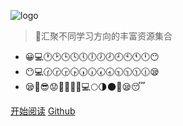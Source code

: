 <!-- _coverpage.md -->

![logo](https://s2.loli.net/2024/10/13/vXf6zitMaNbkuB9.png)

    
> 💪汇聚不同学习方向的丰富资源集合

* 😀💻🕐🕑🕒🕓🕔🕕🕖🕗🕘🕙🕚🕛😶
* 😶💻🕜🕝🕞🕟🕠🕡🕢🕣🕤🕥🕦🕧😪
* 😪👀😎😟😤💪💪💪💻🌕🌗🌑🌞😪😴


[开始阅读](README.md)
[Github](https://github.com/mapyJJJ)


<!-- background img -->
<!-- ![](cat.jpg) -->